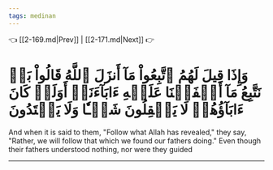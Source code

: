 ```yaml
---
tags: medinan
---
```


👈 [[2-169.md|Prev]] | [[2-171.md|Next]] 👉

# وَإِذَا قِيلَ لَهُمُ ٱتَّبِعُواْ مَآ أَنزَلَ ٱللَّهُ قَالُواْ بَلۡ نَتَّبِعُ مَآ أَلۡفَيۡنَا عَلَيۡهِ ءَابَآءَنَآۚ أَوَلَوۡ كَانَ ءَابَآؤُهُمۡ لَا يَعۡقِلُونَ شَيۡـٔٗا وَلَا يَهۡتَدُونَ

And when it is said to them, "Follow what Allah has revealed," they say, "Rather, we will follow that which we found our fathers doing." Even though their fathers understood nothing, nor were they guided

---

